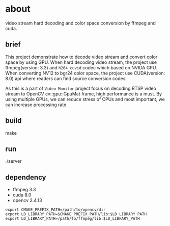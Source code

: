 # about
video stream hard decoding and color space conversion by ffmpeg and cuda.

## brief
This project demonstrate how to decode video stream and convert color space by using GPU.
When hard decoding video stream, the project use ffmpeg(version: 3.3) and `h264_cuvid` codec which based on NVIDA GPU.
When converting NV12 to bgr24 color space, the project use CUDA(version: 8.0) api where readers can find source conversion codes.

As this is a part of `Video Monitor` project focus on decoding RTSP video stream to OpenCV cv::gpu::GpuMat frame, high performance is 
a must. By using multiple GPUs, we can reduce stress of CPUs and most important, we can increase processing rate.

## build
make 

## run
./server

## dependency
* ffmpeg 3.3
* cuda 8.0
* opencv 2.4.13

```
export CMAKE_PREFIX_PATH=/path/to/opencv/dir
export LD_LIBRARY_PATH=$CMAKE_PREFIX_PATH/lib:$LD_LIBRARY_PATH
export LD_LIBRARY_PATH=/path/to/ffmpeg/lib:$LD_LIBRARY_PATH
```
